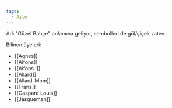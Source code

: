 ```yaml
---  
tags:
  - Aile  
---  
```

  
Adı "Güzel Bahçe" anlamına geliyor, sembolleri de gül/çiçek zaten.  
  
Bilinen üyeleri:  
- [[Agnes]]  
- [[Alfons]]  
- [[Alfons I]]  
- [[Allard]]  
- [[Allard-Mom]]  
- [[Frans]]  
- [[Gaspard Louis]]  
- [[Jasqueman]]
